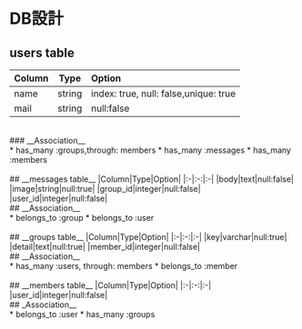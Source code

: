 # __DB設計__
## __users table__
|Column|Type|Option|
|:-|:-:|:-|
|name|string|index: true, null: false,unique: true|
|mail|string|null:false| 
<br />
### __Association__
<br />
* has_many :groups,through: members
* has_many :messages
* has_many :members
<br />
<br />
## __messages table__
|Column|Type|Option|
|:-|:-:|:-|
|body|text|null:false|
|image|string|null:true|
|group_id|integer|null:false|
|user_id|integer|null:false|
<br />
## __Association__
<br />
* belongs_to :group
* belongs_to :user
<br />
<br />
## __groups table__
|Column|Type|Option|
|:-|:-:|:-|
|key|varchar|null:true|
|detail|text|null:true|
|member_id|integer|null:false|
<br />
## __Association__
<br />
* has_many :users, through: members
* belongs_to :member
<br />
<br />
## __members table__
|Column|Type|Option|
|:-|:-:|:-|
|user_id|integer|null:false|
<br />
## _Association__
<br />
* belongs_to :user
* has_many :groups

